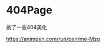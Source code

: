 # 404Page

挑了一些404美化


[](https://p3-juejin.byteimg.com/tos-cn-i-k3u1fbpfcp/6cb7553dd13049579d010616ba32f7b8~tplv-k3u1fbpfcp-watermark.awebp)



https://animpen.com/run/pen/me-Mzg
